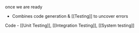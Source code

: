 once we are ready

- Combines code generation & [[Testing]] to uncover errors

Code
	- [[Unit Testing]], [[Integration Testing]], [[System testing]]